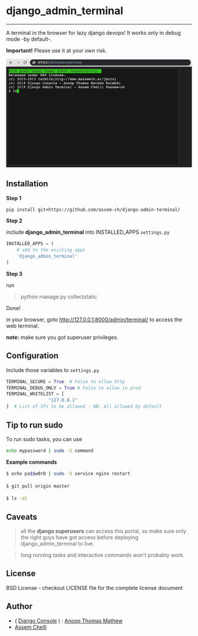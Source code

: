 # django_admin_terminal
****
A terminal in the browser for lazy django devops!  It works only in debug mode -by default-.

**Important!**  Please use it at your own risk.

![django admin terminal](https://raw.githubusercontent.com/assem-ch/django-admin-terminal/master/django_admin_terminal/static/images/screenshot.png)


## Installation

**Step 1**
```bash 
pip install git+https://github.com/assem-ch/django-admin-terminal/
```

**Step 2**

include __django_admin_terminal__ into INSTALLED_APPS ```settings.py```

```python
INSTALLED_APPS = (
    # add to the existing apps
    'django_admin_terminal'
)
```

**Step 3**

run
> python manage.py collectstatic

Done!

in your browser, goto http://127.0.0.1:8000/admin/terminal/ to access the web terminal.

**note:** make sure you got superuser privileges.


## Configuration

Include those variables to ```settings.py```

```python
TERMINAL_SECURE = True  # False to allow http 
TERMINAL_DEBUG_ONLY = True # False to allow in prod
TERMINAL_WHITELIST = [
                "127.0.0.1"
]  # List of IPs to be allowed - NB: All allowed by default
```


## Tip to run sudo
To run sudo tasks, you can use

```bash
echo mypassword | sudo -S command
```

**Example commands** 

```bash
$ echo pa$$w0rD | sudo -S service nginx restart

$ git pull origin master

$ ls -al
```

## Caveats

> all the **django superusers** can access this portal, so make sure only the right guys have got access before deploying django_admin_terminal to live.

> long running tasks and interactive commands won't probably work.


## License

BSD License - checkout LICENSE file for the complete license document


## Author
- ( [Django Console](https://github.com/atmb4u/django-console) ) : [Anoop Thomas Mathew](https://twitter.com/atmb4u "atmb4u") 
- [Assem Chelli](https://github.com/assem-ch "assem-ch") 
